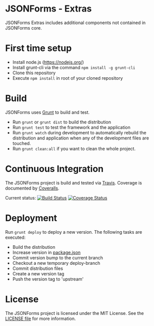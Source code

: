 # JSONForms - Extras

JSONForms Extras includes additional components not contained in JSONForms core.

# First time setup
* Install node.js (https://nodejs.org/)
* Install grunt-cli via the command ```npm install -g grunt-cli```
* Clone this repository
* Execute ```npm install``` in root of your cloned repository

# Build
JSONForms uses [Grunt](http://gruntjs.com/) to build and test.

* Run ```grunt``` or ```grunt dist``` to build the distribution
* Run ```grunt test``` to test the framework and the application
* Run ```grunt watch``` during development to automatically rebuild the distribution and application when any of the development files are touched.
* Run ```grunt clean:all``` if you want to clean the whole project.

# Continuous Integration
The JSONForms project is build and tested via [Travis](https://travis-ci.org/). Coverage is documented by [Coveralls](https://coveralls.io).

Current status: [![Build Status](https://travis-ci.org/eclipsesource/jsonforms-extras.svg?branch=master)](https://travis-ci.org/eclipsesource/jsonforms-extras) [![Coverage Status](https://coveralls.io/repos/eclipsesource/jsonforms-extras/badge.svg?branch=master&service=github)](https://coveralls.io/github/eclipsesource/jsonforms-extras?branch=master)

# Deployment

Run ```grunt deploy``` to deploy a new version. The following tasks are executed:

* Build the distribution
* Increase version in [package.json](https://github.com/eclipsesource/jsonforms-extras/blob/master/package.json)
* Commit version bump to the current branch
* Checkout a new temporary deploy-branch
* Commit distribution files
* Create a new version tag
* Push the version tag to 'upstream'

# License
The JSONForms project is licensed under the MIT License. See the [LICENSE file](https://github.com/eclipsesource/jsonforms-extras/blob/master/LICENSE) for more information.